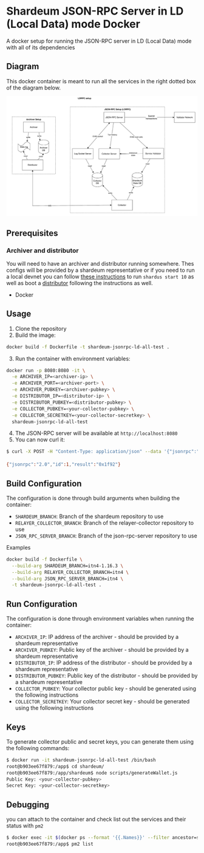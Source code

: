 # Shardeum JSON-RPC Server in LD (Local Data) mode Docker

A docker setup for running the JSON-RPC server in LD (Local Data) mode with all of its dependencies

## Diagram

This docker container is meant to run all the services in the right dotted box of the diagram below.

![LD RPC Setup](https://github.com/shardeum/relayer-collector/raw/dev/ldrpc-setup.png)

## Prerequisites

### Archiver and distributor
You will need to have an archiver and distributor running somewhere. Thes configs will be provided by a shardeum representative or if you need to run a local devnet you can follow [these instructions](https://github.com/shardeum/shardeum?tab=readme-ov-file#installation) to run `shardus start 10` as well as boot a [distributor](https://github.com/shardeum/relayer-distributor) following the instructions as well.

- Docker

## Usage

1. Clone the repository
2. Build the image:
```bash
docker build -f Dockerfile -t shardeum-jsonrpc-ld-all-test .
```

3. Run the container with environment variables:
```bash
docker run -p 8080:8080 -it \
  -e ARCHIVER_IP=<archiver-ip> \
  -e ARCHIVER_PORT=<archiver-port> \
  -e ARCHIVER_PUBKEY=<archiver-pubkey> \
  -e DISTRIBUTOR_IP=<distributor-ip> \
  -e DISTRIBUTOR_PUBKEY=<distributor-pubkey> \
  -e COLLECTOR_PUBKEY=<your-collector-pubkey> \
  -e COLLECTOR_SECRETKEY=<your-collector-secretkey> \
  shardeum-jsonrpc-ld-all-test
```

4. The JSON-RPC server will be available at `http://localhost:8080`
5. You can now curl it: 
```bash
$ curl -X POST -H "Content-Type: application/json" --data '{"jsonrpc":"2.0","method":"eth_chainId","params":[],"id":1}' http://localhost:8080

{"jsonrpc":"2.0","id":1,"result":"0x1f92"}
```

## Build Configuration

The configuration is done through build arguments when building the container:
- `SHARDEUM_BRANCH`: Branch of the shardeum repository to use
- `RELAYER_COLLECTOR_BRANCH`: Branch of the relayer-collector repository to use
- `JSON_RPC_SERVER_BRANCH`: Branch of the json-rpc-server repository to use

Examples
```bash
docker build -f Dockerfile \
  --build-arg SHARDEUM_BRANCH=itn4-1.16.3 \
  --build-arg RELAYER_COLLECTOR_BRANCH=itn4 \
  --build-arg JSON_RPC_SERVER_BRANCH=itn4 \
  -t shardeum-jsonrpc-ld-all-test .
```

## Run Configuration

The configuration is done through environment variables when running the container:
- `ARCHIVER_IP`: IP address of the archiver - should be provided by a shardeum representative
- `ARCHIVER_PUBKEY`: Public key of the archiver - should be provided by a shardeum representative
- `DISTRIBUTOR_IP`: IP address of the distributor - should be provided by a shardeum representative
- `DISTRIBUTOR_PUBKEY`: Public key of the distributor - should be provided by a shardeum representative
- `COLLECTOR_PUBKEY`: Your collector public key - should be generated using the following instructions
- `COLLECTOR_SECRETKEY`: Your collector secret key - should be generated using the following instructions

## Keys
To generate collector public and secret keys, you can generate them using the following commands:

```bash
$ docker run -it shardeum-jsonrpc-ld-all-test /bin/bash
root@b903ee67f879:/app$ cd shardeum/
root@b903ee67f879:/app/shardeum$ node scripts/generateWallet.js 
Public Key: <your-collector-pubkey>
Secret Key: <your-collector-secretkey>
```

## Debugging
you can attach to the container and check list out the services and their status with `pm2`
```bash
$ docker exec -it $(docker ps --format '{{.Names}}' --filter ancestor=shardeum-jsonrpc-ld-all-test) /bin/bash
root@b903ee67f879:/app$ pm2 list
```
